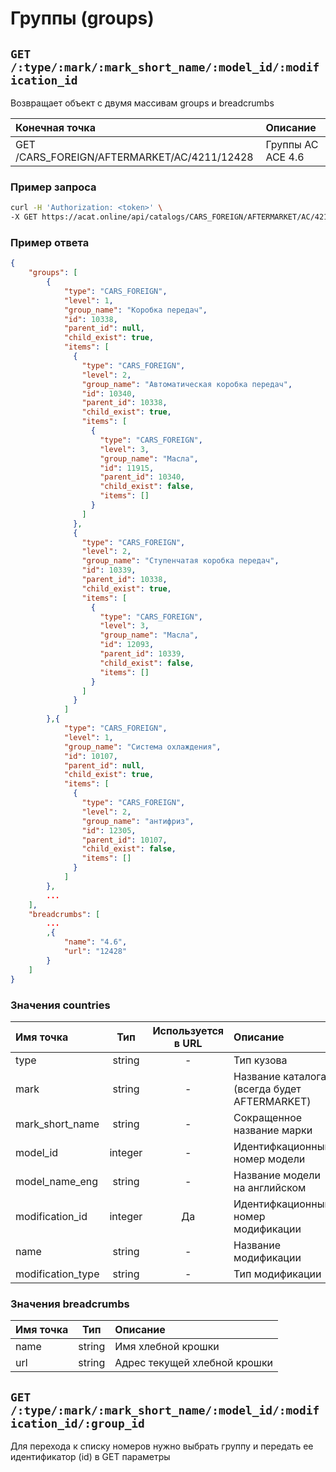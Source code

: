 # Группы (groups)

## `GET /:type/:mark/:mark_short_name/:model_id/:modification_id`

Возвращает объект с двумя массивам groups и breadcrumbs

| Конечная точка | Описание |
| :---- | :--------------- |
| GET /CARS_FOREIGN/AFTERMARKET/AC/4211/12428 | Группы AC ACE 4.6 |

### Пример запроса

```bash
curl -H 'Authorization: <token>' \
-X GET https://acat.online/api/catalogs/CARS_FOREIGN/AFTERMARKET/AC/4211/12428
```

### Пример ответа

```json
{
    "groups": [
        {
            "type": "CARS_FOREIGN",
            "level": 1,
            "group_name": "Коробка передач",
            "id": 10338,
            "parent_id": null,
            "child_exist": true,
            "items": [
              {
                "type": "CARS_FOREIGN",
                "level": 2,
                "group_name": "Автоматическая коробка передач",
                "id": 10340,
                "parent_id": 10338,
                "child_exist": true,
                "items": [
                  {
                    "type": "CARS_FOREIGN",
                    "level": 3,
                    "group_name": "Масла",
                    "id": 11915,
                    "parent_id": 10340,
                    "child_exist": false,
                    "items": []
                  }
                ]
              },
              {
                "type": "CARS_FOREIGN",
                "level": 2,
                "group_name": "Ступенчатая коробка передач",
                "id": 10339,
                "parent_id": 10338,
                "child_exist": true,
                "items": [
                  {
                    "type": "CARS_FOREIGN",
                    "level": 3,
                    "group_name": "Масла",
                    "id": 12093,
                    "parent_id": 10339,
                    "child_exist": false,
                    "items": []
                  }
                ]
              }
            ]
        },{
            "type": "CARS_FOREIGN",
            "level": 1,
            "group_name": "Система охлаждения",
            "id": 10107,
            "parent_id": null,
            "child_exist": true,
            "items": [
              {
                "type": "CARS_FOREIGN",
                "level": 2,
                "group_name": "антифриз",
                "id": 12305,
                "parent_id": 10107,
                "child_exist": false,
                "items": []
              }
            ]
        },
        ...
    ],
    "breadcrumbs": [
        ...
        ,{
            "name": "4.6",
            "url": "12428"
        }
    ]
}
```

### Значения countries

| Имя точка | Тип | Используется в URL | Описание |
| :---- | :------: | :------: | :--------------- |
| type | string | - | Тип кузова |
| mark | string | - | Название каталога (всегда будет AFTERMARKET) |
| mark_short_name | string | - | Сокращенное название марки |
| model_id | integer | - | Идентифкационный номер модели |
| model_name_eng | string | - | Название модели на английском |
| modification_id | integer | Да | Идентифкационный номер модификации |
| name | string | - | Название модификации |
| modification_type | string | - | Тип модификации |

### Значения breadcrumbs

| Имя точка | Тип | Описание |
| :---- | :------: | :--------------- |
| name | string | Имя хлебной крошки |
| url | string | Адрес текущей хлебной крошки |


## `GET /:type/:mark/:mark_short_name/:model_id/:modification_id/:group_id`

Для перехода к списку номеров нужно выбрать группу и передать ее идентификатор (id) в GET параметры